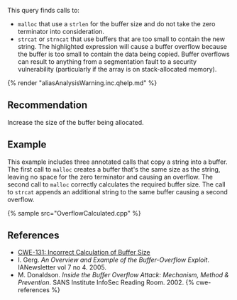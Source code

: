 This query finds calls to:

* `malloc` that use a `strlen` for the buffer size and do not take the zero terminator into consideration.
* `strcat` or `strncat` that use buffers that are too small to contain the new string.
The highlighted expression will cause a buffer overflow because the buffer is too small to contain the data being copied. Buffer overflows can result to anything from a segmentation fault to a security vulnerability (particularly if the array is on stack-allocated memory).

{% render "aliasAnalysisWarning.inc.qhelp.md" %}


## Recommendation
Increase the size of the buffer being allocated.


## Example
This example includes three annotated calls that copy a string into a buffer. The first call to `malloc` creates a buffer that's the same size as the string, leaving no space for the zero terminator and causing an overflow. The second call to `malloc` correctly calculates the required buffer size. The call to `strcat` appends an additional string to the same buffer causing a second overflow.

{% sample src="OverflowCalculated.cpp" %}

## References
* [CWE-131: Incorrect Calculation of Buffer Size](http://cwe.mitre.org/data/definitions/131.html)
* I. Gerg. *An Overview and Example of the Buffer-Overflow Exploit*. IANewsletter vol 7 no 4. 2005.
* M. Donaldson. *Inside the Buffer Overflow Attack: Mechanism, Method &amp; Prevention*. SANS Institute InfoSec Reading Room. 2002.
{% cwe-references %}
